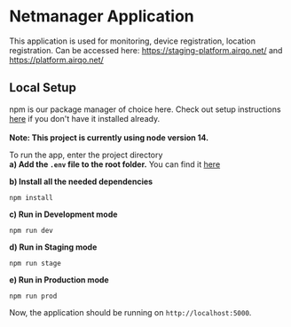 # Netmanager Application
This application is used for monitoring, device registration, location registration. Can be accessed here: https://staging-platform.airqo.net/ and https://platform.airqo.net/

## Local Setup
npm is our package manager of choice here. Check out setup instructions [here](https://nodejs.org/dist/) if you don't have it installed already. <br/><br/>
**Note: This project is currently using node version 14.**

To run the app, enter the project directory <br/>
**a) Add the `.env` file to the root folder.** You can find it [here](https://drive.google.com/drive/folders/1RYuukiTYgVxMBlSa4K8miLYiM_W4T86o)<br/>

**b) Install all the needed dependencies**
    
    
    npm install
**c) Run in Development mode**
 

    npm run dev

**d) Run in Staging mode**
 

    npm run stage

**e) Run in Production mode**
 

    npm run prod

Now, the application should be running on `http://localhost:5000`.